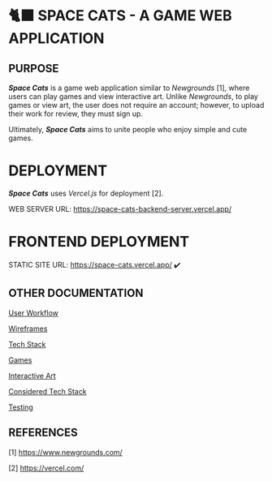# 🐈‍⬛ SPACE CATS - A GAME WEB APPLICATION

## PURPOSE

_**Space Cats**_ is a game web application similar to _Newgrounds_ [1], where users can play games and view interactive art. Unlike _Newgrounds_, to play games or view art, the user does not require an account; however, to upload their work for review, they must sign up.

Ultimately, _**Space Cats**_ aims to unite people who enjoy simple and cute games.

# DEPLOYMENT

_**Space Cats**_ uses _Vercel.js_ for deployment [2].

WEB SERVER URL: https://space-cats-backend-server.vercel.app/

# FRONTEND DEPLOYMENT

STATIC SITE URL: https://space-cats.vercel.app/ ✔️

## OTHER DOCUMENTATION

[User Workflow](docs/design/user_flow.md)

[Wireframes](docs/design/wireframes.md)

[Tech Stack](docs/tech/tech_stack.md)

[Games](docs/tech/creative/games.md)

[Interactive Art](docs/tech/creative/art.md)

[Considered Tech Stack](docs/tech/considered_tech.md)

[Testing](docs/tech/testing/testing.md)

## REFERENCES

[1] https://www.newgrounds.com/

[2] https://vercel.com/
